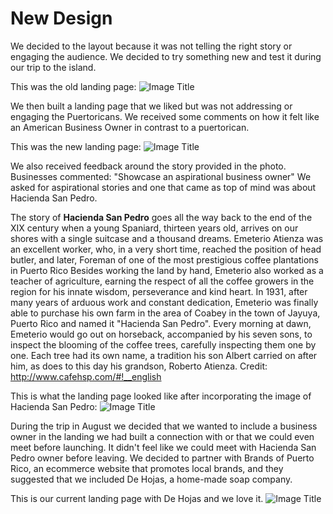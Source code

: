 # New Design

We decided to the layout because it was not telling the right story or engaging the audience.
We decided to try something new and test it during our trip to the island.

This was the old landing page:
![Image Title](http://cl.ly/XC6X/landing.jpg)

We then built a landing page that we liked but was not addressing or engaging the Puertoricans. We received some comments on how it felt like an American Business Owner in contrast to a puertorican.

This was the new landing page:
![Image Title](http://cl.ly/X7iK/Screen%20Shot%202014-07-31%20at%2012.37.54%20PM.png)


We also received feedback around the story provided in the photo. Businesses commented: "Showcase an aspirational business owner"  We asked for aspirational stories and one that came as top of mind was about Hacienda San Pedro.

The story of **Hacienda San Pedro** goes all the way back to the end of the XIX century when a young Spaniard, thirteen years old, arrives on our shores with a single suitcase and a thousand dreams. Emeterio Atienza was an excellent worker, who, in a very short time, reached the position of head butler, and later,
Foreman of one of the most prestigious coffee plantations in Puerto Rico
Besides working the land by hand, Emeterio also worked as a teacher of agriculture, earning the respect of all the coffee growers in the region for his innate wisdom, perseverance and kind heart. In 1931, after many years of arduous work and constant dedication, Emeterio was finally able to purchase his own farm in the area of Coabey in the town of Jayuya, Puerto Rico and named it "Hacienda San Pedro". Every morning at dawn, Emeterio would go out on horseback, accompanied by his seven sons, to inspect the blooming of the coffee trees, carefully inspecting them one by one. Each tree had its own name, a tradition his son Albert carried on after him, as does to this day his grandson, Roberto Atienza.
Credit: http://www.cafehsp.com/#!__english

This is what the landing page looked like after incorporating the image of Hacienda San Pedro:
![Image Title](http://cl.ly/X8Hl/shot-20140820-1515-r7ep48-0.jpeg)

During the trip in August we decided that we wanted to include a business owner in the landing we had built a connection with or that we could even meet before launching. It didn't feel like we could meet with Hacienda San Pedro owner before leaving.
We decided to partner with Brands of Puerto Rico, an ecommerce website that promotes local brands, and they suggested that we included De Hojas, a home-made soap company.

This is our current landing page with De Hojas and we love it.
![Image Title](http://cl.ly/XkN5/RSSIKtzW4jZF50Ok.png)
